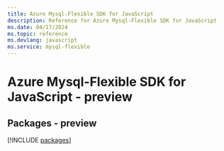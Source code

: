 ```yaml
---
title: Azure Mysql-Flexible SDK for JavaScript
description: Reference for Azure Mysql-Flexible SDK for JavaScript
ms.date: 04/17/2024
ms.topic: reference
ms.devlang: javascript
ms.service: mysql-flexible
---
```

# Azure Mysql-Flexible SDK for JavaScript - preview
## Packages - preview
[!INCLUDE [packages](mysql-flexible-index.md)]